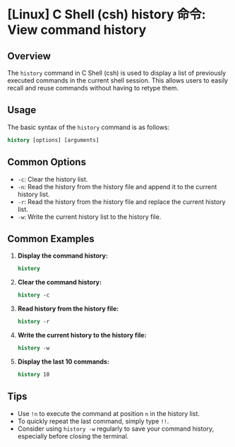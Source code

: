 # [Linux] C Shell (csh) history 命令: View command history

## Overview
The `history` command in C Shell (csh) is used to display a list of previously executed commands in the current shell session. This allows users to easily recall and reuse commands without having to retype them.

## Usage
The basic syntax of the `history` command is as follows:

```csh
history [options] [arguments]
```

## Common Options
- `-c`: Clear the history list.
- `-n`: Read the history from the history file and append it to the current history list.
- `-r`: Read the history from the history file and replace the current history list.
- `-w`: Write the current history list to the history file.

## Common Examples

1. **Display the command history:**
   ```csh
   history
   ```

2. **Clear the command history:**
   ```csh
   history -c
   ```

3. **Read history from the history file:**
   ```csh
   history -r
   ```

4. **Write the current history to the history file:**
   ```csh
   history -w
   ```

5. **Display the last 10 commands:**
   ```csh
   history 10
   ```

## Tips
- Use `!n` to execute the command at position `n` in the history list.
- To quickly repeat the last command, simply type `!!`.
- Consider using `history -w` regularly to save your command history, especially before closing the terminal.